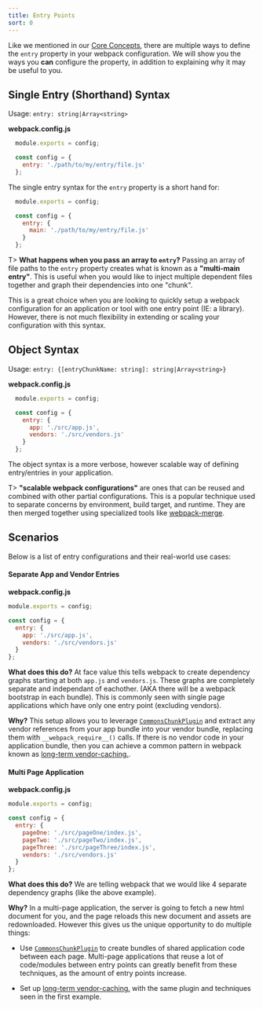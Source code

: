 ```yaml
---
title: Entry Points
sort: 0
---
```


Like we mentioned in our [Core Concepts]('./concepts'), there are multiple ways to define the `entry` property in your webpack configuration. We will show you the ways you **can** configure the property, in addition to explaining why it may be useful to you.

## Single Entry (Shorthand) Syntax

Usage: `entry: string|Array<string>`

**webpack.config.js**

```javascript
  module.exports = config;

  const config = {
    entry: './path/to/my/entry/file.js'
  };

```

The single entry syntax for the `entry` property is a short hand for:

```javascript
  module.exports = config;

  const config = {
    entry: {
      main: './path/to/my/entry/file.js'
    }
  };

```

T> **What happens when you pass an array to `entry`?** Passing an array of file paths to the `entry` property creates what is known as a **"multi-main entry"**. This is useful when you would like to inject multiple dependent files together and graph their dependencies into one "chunk".

This is a great choice when you are looking to quickly setup a webpack configuration for an application or tool with one entry point (IE: a library). However, there is not much flexibility in extending or scaling your configuration with this syntax.

## Object Syntax

Usage: `entry: {[entryChunkName: string]: string|Array<string>}`

**webpack.config.js**

```javascript
  module.exports = config;

  const config = {
    entry: {
      app: './src/app.js',
      vendors: './src/vendors.js'
    }
  };
```

The object syntax is a more verbose, however scalable way of defining entry/entries in your application.

T> **"scalable webpack configurations"** are ones that can be reused and combined with other partial configurations. This is a popular technique used to separate concerns by environment, build target, and runtime. They are then merged together using specialized tools like [webpack-merge](https://github.com/survivejs/webpack-merge).

## Scenarios

Below is a list of entry configurations and their real-world use cases:

#### Separate App and Vendor Entries

**webpack.config.js**

```javascript
module.exports = config;

const config = {
  entry: {
    app: './src/app.js',
    vendors: './src/vendors.js'
  }
};
```

**What does this do?** At face value this tells webpack to create dependency graphs starting at both `app.js` and `vendors.js`. These graphs are completely separate and independant of eachother. (AKA there will be a webpack bootstrap in each bundle). This is commonly seen with single page applications which have only one entry point (excluding vendors).

**Why?** This setup allows you to leverage [`CommonsChunkPlugin`](../api/plugins/commonschunkplugin) and extract any vendor references from your app bundle into your vendor bundle, replacing them with `__webpack_require__()` calls. If there is no vendor code in your application bundle, then you can achieve a common pattern in webpack known as [long-term vendor-caching.](../how-to/cache).

#### Multi Page Application

**webpack.config.js**

```javascript
module.exports = config;

const config = {
  entry: {
    pageOne: './src/pageOne/index.js',
    pageTwo: './src/pageTwo/index.js',
    pageThree: './src/pageThree/index.js',
    vendors: './src/vendors.js'
  }
};
```

**What does this do?** We are telling webpack that we would like 4 separate dependency graphs (like the above example).

**Why?** In a multi-page application, the server is going to fetch a new html document for you, and the page reloads this new document and assets are redownloaded. However this gives us the unique opportunity to do multiple things:

- Use [`CommonsChunkPlugin`](../api/plugins/commonschunkplugin) to create bundles of shared application code between each page. Multi-page applications that reuse a lot of code/modules between entry points can greatly benefit from these techniques, as the amount of entry points increase.

- Set up [long-term vendor-caching.](../how-to/cache) with the same plugin and techniques seen in the first example.



